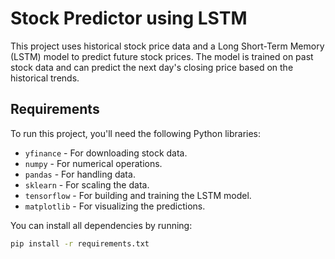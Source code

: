 # Stock Predictor using LSTM

This project uses historical stock price data and a Long Short-Term Memory (LSTM) model to predict future stock prices. The model is trained on past stock data and can predict the next day's closing price based on the historical trends.

## Requirements

To run this project, you'll need the following Python libraries:

- `yfinance` - For downloading stock data.
- `numpy` - For numerical operations.
- `pandas` - For handling data.
- `sklearn` - For scaling the data.
- `tensorflow` - For building and training the LSTM model.
- `matplotlib` - For visualizing the predictions.

You can install all dependencies by running:

```bash
pip install -r requirements.txt
